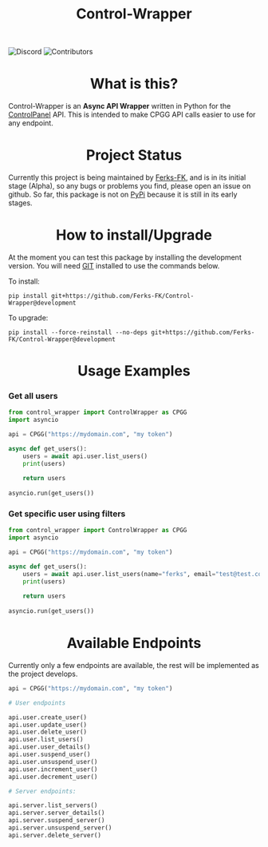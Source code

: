 <h1 align="center"> 
    Control-Wrapper
</h1>
</br>

![Discord](https://img.shields.io/discord/876934115302178876?label=DISCORD&style=for-the-badge)
![Contributors](https://img.shields.io/github/contributors/Ferks-FK/Control-Wrapper?style=for-the-badge)

<h1 align="center">What is this?</h1>

Control-Wrapper is an **Async API Wrapper** written in Python for the [ControlPanel](https://controlpanel.gg) API.
This is intended to make CPGG API calls easier to use for any endpoint.

<h1 align="center">Project Status</h1>

Currently this project is being maintained by [Ferks-FK](https://github.com/Ferks-FK), and is in its initial stage (Alpha), so any bugs or problems you find, please open an issue on github.
So far, this package is not on [PyPi](https://pypi.org) because it is still in its early stages.

<h1 align="center">How to install/Upgrade</h1>

At the moment you can test this package by installing the development version.
You will need [GIT](https://git-scm.com) installed to use the commands below.

To install:

```
pip install git+https://github.com/Ferks-FK/Control-Wrapper@development
```

To upgrade:

```
pip install --force-reinstall --no-deps git+https://github.com/Ferks-FK/Control-Wrapper@development
```

<h1 align="center">Usage Examples</h1>

<h3>Get all users</h3>

```py
from control_wrapper import ControlWrapper as CPGG
import asyncio

api = CPGG("https://mydomain.com", "my token")

async def get_users():
    users = await api.user.list_users()
    print(users)
    
    return users
 
asyncio.run(get_users())
```

<h3>Get specific user using filters</h3>

```py
from control_wrapper import ControlWrapper as CPGG
import asyncio

api = CPGG("https://mydomain.com", "my token")

async def get_users():
    users = await api.user.list_users(name="ferks", email="test@test.com", includes=['servers'])
    print(users)
    
    return users
 
asyncio.run(get_users())
```

<h1 align="center">Available Endpoints</h1>

Currently only a few endpoints are available, the rest will be implemented as the project develops.

```py
api = CPGG("https://mydomain.com", "my token")

# User endpoints

api.user.create_user()
api.user.update_user()
api.user.delete_user()
api.user.list_users()
api.user.user_details()
api.user.suspend_user()
api.user.unsuspend_user()
api.user.increment_user()
api.user.decrement_user()

# Server endpoints:

api.server.list_servers()
api.server.server_details()
api.server.suspend_server()
api.server.unsuspend_server()
api.server.delete_server()
```
